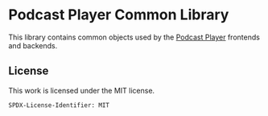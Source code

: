 # Podcast Player Common Library

This library contains common objects used by the [Podcast Player](https://github.com/hannes-hochreiner/podcast-player) frontends and backends.

## License

This work is licensed under the MIT license.

`SPDX-License-Identifier: MIT`
